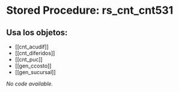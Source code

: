 # Stored Procedure: rs_cnt_cnt531

## Usa los objetos:
- [[cnt_acudif]]
- [[cnt_diferidos]]
- [[cnt_puc]]
- [[gen_ccosto]]
- [[gen_sucursal]]

*No code available.*
